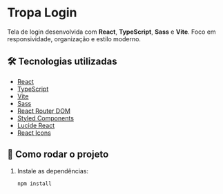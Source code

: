 # Tropa Login

Tela de login desenvolvida com **React**, **TypeScript**, **Sass** e **Vite**. Foco em responsividade, organização e estilo moderno.

## 🛠️ Tecnologias utilizadas

- [React](https://react.dev/)
- [TypeScript](https://www.typescriptlang.org/)
- [Vite](https://vitejs.dev/)
- [Sass](https://sass-lang.com/)
- [React Router DOM](https://reactrouter.com/)
- [Styled Components](https://styled-components.com/)
- [Lucide React](https://lucide.dev/)
- [React Icons](https://react-icons.github.io/react-icons)

## 🚀 Como rodar o projeto

1. Instale as dependências:
   ```bash
   npm install
